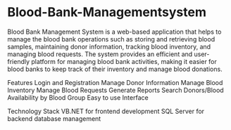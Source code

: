 # Blood-Bank-Managementsystem


Blood Bank Management System is a web-based application that helps to
manage the blood bank operations such as storing and retrieving blood samples, maintaining donor information, tracking blood inventory, and managing blood requests.
The system provides an efficient and user-friendly platform for managing blood bank activities, making it easier for blood banks to keep track of their inventory and manage blood donations.

Features
Login and Registration
Manage Donor Information
Manage Blood Inventory
Manage Blood Requests
Generate Reports
Search Donors/Blood Availability by Blood Group
Easy to use Interface


Technology Stack
VB.NET for frontend development
SQL Server for backend database management
